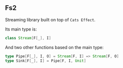 ## Fs2

Streaming library built on top of `Cats Effect`.

Its main type is:

```scala
class Stream[F[_], I]
```

And two other functions based on the main type:

```scala
type Pipe[F[_], I, O] = Stream[F, I] => Stream[F, O]
type Sink[F[_], I] = Pipe[F, I, Unit]
```

